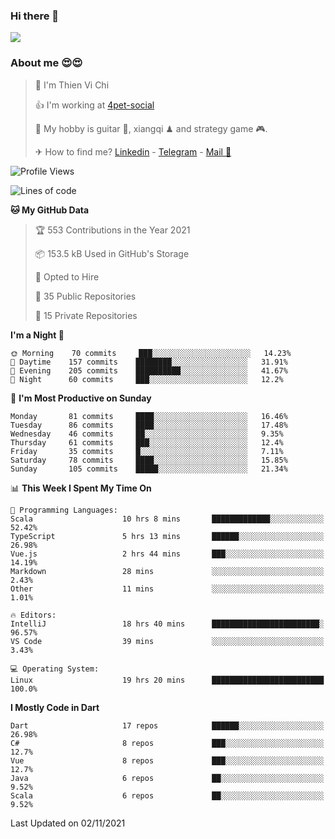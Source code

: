 ### Hi there 👋
![](https://media1.tenor.com/images/9aa4aee77151757a310fcdb4b8fd2a0a/tenor.gif?itemid=12671405)

### About me 😍😍

> 🙎 I'm Thien Vi Chi
> 
> 👍 I'm working at [4pet-social](https://github.com/4pet-social)
>
> 🥞 My hobby is guitar 🎸, xiangqi ♟ and strategy game 🎮.
> 
> ✈ How to find me? [Linkedin](https://www.linkedin.com/in/tvc12/) - [Telegram](https://t.me/yeutham212) - [Mail 📧](mailto:meomeocf98@gmail.com)
> 

<!--START_SECTION:waka-->
![Profile Views](http://img.shields.io/badge/Profile%20Views-8-blue)

![Lines of code](https://img.shields.io/badge/From%20Hello%20World%20I%27ve%20Written-745887%20lines%20of%20code-blue)

**🐱 My GitHub Data** 

> 🏆 553 Contributions in the Year 2021
 > 
> 📦 153.5 kB Used in GitHub's Storage 
 > 
> 💼 Opted to Hire
 > 
> 📜 35 Public Repositories 
 > 
> 🔑 15 Private Repositories  
 > 
**I'm a Night 🦉** 

```text
🌞 Morning    70 commits     ███░░░░░░░░░░░░░░░░░░░░░░   14.23% 
🌆 Daytime    157 commits    ████████░░░░░░░░░░░░░░░░░   31.91% 
🌃 Evening    205 commits    ██████████░░░░░░░░░░░░░░░   41.67% 
🌙 Night      60 commits     ███░░░░░░░░░░░░░░░░░░░░░░   12.2%

```
📅 **I'm Most Productive on Sunday** 

```text
Monday       81 commits     ████░░░░░░░░░░░░░░░░░░░░░   16.46% 
Tuesday      86 commits     ████░░░░░░░░░░░░░░░░░░░░░   17.48% 
Wednesday    46 commits     ██░░░░░░░░░░░░░░░░░░░░░░░   9.35% 
Thursday     61 commits     ███░░░░░░░░░░░░░░░░░░░░░░   12.4% 
Friday       35 commits     █░░░░░░░░░░░░░░░░░░░░░░░░   7.11% 
Saturday     78 commits     ████░░░░░░░░░░░░░░░░░░░░░   15.85% 
Sunday       105 commits    █████░░░░░░░░░░░░░░░░░░░░   21.34%

```


📊 **This Week I Spent My Time On** 

```text
💬 Programming Languages: 
Scala                    10 hrs 8 mins       █████████████░░░░░░░░░░░░   52.42% 
TypeScript               5 hrs 13 mins       ██████░░░░░░░░░░░░░░░░░░░   26.98% 
Vue.js                   2 hrs 44 mins       ███░░░░░░░░░░░░░░░░░░░░░░   14.19% 
Markdown                 28 mins             ░░░░░░░░░░░░░░░░░░░░░░░░░   2.43% 
Other                    11 mins             ░░░░░░░░░░░░░░░░░░░░░░░░░   1.01%

🔥 Editors: 
IntelliJ                 18 hrs 40 mins      ████████████████████████░   96.57% 
VS Code                  39 mins             ░░░░░░░░░░░░░░░░░░░░░░░░░   3.43%

💻 Operating System: 
Linux                    19 hrs 20 mins      █████████████████████████   100.0%

```

**I Mostly Code in Dart** 

```text
Dart                     17 repos            ██████░░░░░░░░░░░░░░░░░░░   26.98% 
C#                       8 repos             ███░░░░░░░░░░░░░░░░░░░░░░   12.7% 
Vue                      8 repos             ███░░░░░░░░░░░░░░░░░░░░░░   12.7% 
Java                     6 repos             ██░░░░░░░░░░░░░░░░░░░░░░░   9.52% 
Scala                    6 repos             ██░░░░░░░░░░░░░░░░░░░░░░░   9.52%

```



 Last Updated on 02/11/2021
<!--END_SECTION:waka-->